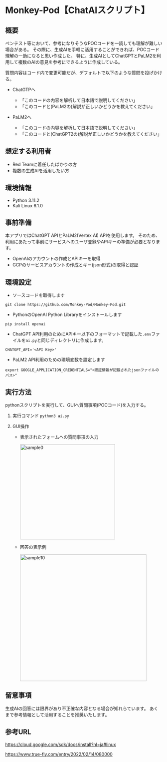 # Monkey-Pod【ChatAIスクリプト】

## 概要
ペンテスト等において、参考になりそうなPOCコードを一読しても理解が難しい場合がある。
その際に、生成AIを手軽に活用することができれば、POCコード理解の一助になると思い作成した。
特に、生成AIとしてChatGPTとPaLM2を利用して複数のAIの意見を参考にできるように作成している。

質問内容はコード内で変更可能だが、デフォルトで以下のような質問を投げかける。
- ChatGTPへ
  - 「このコードの内容を解析して日本語で説明してください」
  - 「このコードと(PaLM2の)解説が正しいかどうかを教えてください」

- PaLM2へ
  - 「このコードの内容を解析して日本語で説明してください」
  - 「このコードと(ChatGPT2の)解説が正しいかどうかを教えてください」

## 想定する利用者
- Red Teamに着任したばかりの方
- 複数の生成AIを活用したい方

## 環境情報
- Python 3.11.2
- Kali Linux 6.1.0

## 事前準備
本アプリではChatGPT APIとPaLM2(Vertex AI) APIを使用します。
そのため、利用にあたって事前にサービスへのユーザ登録やAPIキーの準備が必要となります。

- OpenAIのアカウントの作成とAPIキーを取得
- GCPのサービスアカウントの作成とキー(json形式)の取得と認証

## 環境設定
- ソースコードを取得します
  
`git clone https://github.com/Monkey-Pod/Monkey-Pod.git`

- PythonのOpenAI Python Libraryをインストールします
  
`pip install openai`

- ChatGPT API利用のためにAPIキー以下のフォーマットで記載した`.env`ファイルを`ai.py`と同じディレクトリに作成します。
  
`CHATGPT_API='<API Key>'`

- PaLM2 API利用のための環境変数を設定します
  
`export GOOGLE_APPLICATION_CREDENTIALS="<認証情報が記載されたjsonファイルのパス>"`


## 実行方法
pythonスクリプトを実行して、GUIへ質問事項(POCコード)を入力する。

1. 実行コマンド
`python3 ai.py`

2. GUI操作
   - 表示されたフォームへの質問事項の入力
     
     <img width="304" alt="sample0" src="https://github.com/Monkey-Pod/Monkey-Pod/assets/146823493/ed222794-832e-4f90-8ff0-85190972b4a7">
     
   - 回答の表示例
     
     <img width="405" alt="sample10" src="https://github.com/Monkey-Pod/Monkey-Pod/assets/146823493/90af6a4f-9c34-46c3-ab9d-5923d57d4d7e">


## 留意事項
生成AIの回答には限界があり不正確な内容となる場合が知れらています。
あくまで参考情報として活用することを推奨いたします。

## 参考URL

https://cloud.google.com/sdk/docs/install?hl=ja#linux

https://www.true-fly.com/entry/2022/02/14/080000

